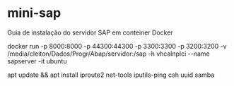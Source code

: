 # mini-sap
Guia de instalação do servidor SAP em conteiner Docker

docker run -p 8000:8000 -p 44300:44300 -p 3300:3300 -p 3200:3200 -v /media/cleiton/Dados/Progr/Abap/servidor:/sap -h vhcalnplci --name sapserver -it ubuntu

apt update && apt install iproute2 net-tools iputils-ping csh uuid samba


